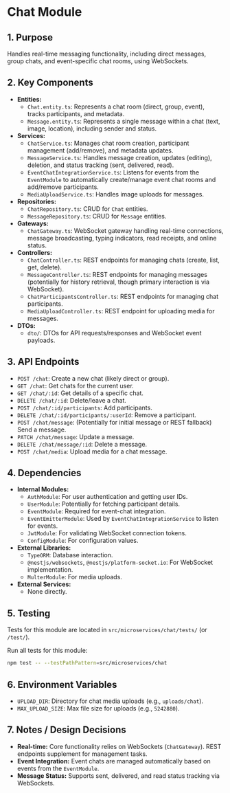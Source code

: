 # Chat Module

## 1. Purpose

Handles real-time messaging functionality, including direct messages, group chats, and event-specific chat rooms, using WebSockets.

## 2. Key Components

- **Entities:**
  - `Chat.entity.ts`: Represents a chat room (direct, group, event), tracks participants, and metadata.
  - `Message.entity.ts`: Represents a single message within a chat (text, image, location), including sender and status.
- **Services:**
  - `ChatService.ts`: Manages chat room creation, participant management (add/remove), and metadata updates.
  - `MessageService.ts`: Handles message creation, updates (editing), deletion, and status tracking (sent, delivered, read).
  - `EventChatIntegrationService.ts`: Listens for events from the `EventModule` to automatically create/manage event chat rooms and add/remove participants.
  - `MediaUploadService.ts`: Handles image uploads for messages.
- **Repositories:**
  - `ChatRepository.ts`: CRUD for `Chat` entities.
  - `MessageRepository.ts`: CRUD for `Message` entities.
- **Gateways:**
  - `ChatGateway.ts`: WebSocket gateway handling real-time connections, message broadcasting, typing indicators, read receipts, and online status.
- **Controllers:**
  - `ChatController.ts`: REST endpoints for managing chats (create, list, get, delete).
  - `MessageController.ts`: REST endpoints for managing messages (potentially for history retrieval, though primary interaction is via WebSocket).
  - `ChatParticipantsController.ts`: REST endpoints for managing chat participants.
  - `MediaUploadController.ts`: REST endpoint for uploading media for messages.
- **DTOs:**
  - `dto/`: DTOs for API requests/responses and WebSocket event payloads.

## 3. API Endpoints

- `POST /chat`: Create a new chat (likely direct or group).
- `GET /chat`: Get chats for the current user.
- `GET /chat/:id`: Get details of a specific chat.
- `DELETE /chat/:id`: Delete/leave a chat.
- `POST /chat/:id/participants`: Add participants.
- `DELETE /chat/:id/participants/:userId`: Remove a participant.
- `POST /chat/message`: (Potentially for initial message or REST fallback) Send a message.
- `PATCH /chat/message`: Update a message.
- `DELETE /chat/message/:id`: Delete a message.
- `POST /chat/media`: Upload media for a chat message.

## 4. Dependencies

- **Internal Modules:**
  - `AuthModule`: For user authentication and getting user IDs.
  - `UserModule`: Potentially for fetching participant details.
  - `EventModule`: Required for event-chat integration.
  - `EventEmitterModule`: Used by `EventChatIntegrationService` to listen for events.
  - `JwtModule`: For validating WebSocket connection tokens.
  - `ConfigModule`: For configuration values.
- **External Libraries:**
  - `TypeORM`: Database interaction.
  - `@nestjs/websockets`, `@nestjs/platform-socket.io`: For WebSocket implementation.
  - `MulterModule`: For media uploads.
- **External Services:**
  - None directly.

## 5. Testing

Tests for this module are located in `src/microservices/chat/tests/` (or `/test/`).

Run all tests for this module:
```bash
npm test -- --testPathPattern=src/microservices/chat
```

## 6. Environment Variables

- `UPLOAD_DIR`: Directory for chat media uploads (e.g., `uploads/chat`).
- `MAX_UPLOAD_SIZE`: Max file size for uploads (e.g., `5242880`).

## 7. Notes / Design Decisions

- **Real-time:** Core functionality relies on WebSockets (`ChatGateway`). REST endpoints supplement for management tasks.
- **Event Integration:** Event chats are managed automatically based on events from the `EventModule`.
- **Message Status:** Supports sent, delivered, and read status tracking via WebSockets. 